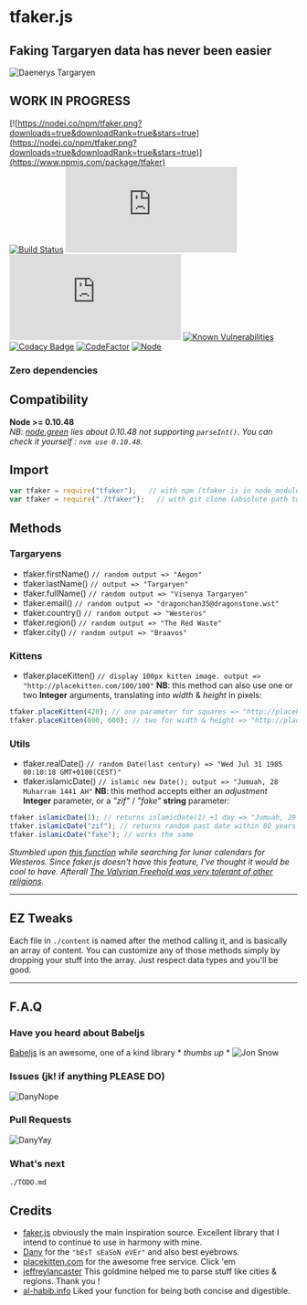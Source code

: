 # tfaker.js
## Faking Targaryen data has never been easier
![Daenerys Targaryen](https://i.ibb.co/FJcDwz2/Ciwa-MU5-Ws-AAFgdc.jpg)
## WORK IN PROGRESS
[![https://nodei.co/npm/tfaker.png?downloads=true&downloadRank=true&stars=true](https://nodei.co/npm/tfaker.png?downloads=true&downloadRank=true&stars=true)](https://www.npmjs.com/package/tfaker)  
[![Build Status](https://travis-ci.org/TheRealBarenziah/tfaker.js.svg?branch=master)](https://travis-ci.org/TheRealBarenziah/tfaker.js)
![GitHub top language](https://img.shields.io/github/languages/top/TheRealBarenziah/tfaker.js)
![GitHub code size in bytes](https://img.shields.io/github/languages/code-size/TheRealBarenziah/tfaker.js)
[![Known Vulnerabilities](https://snyk.io/test/github/TheRealBarenziah/tfaker.js/badge.svg?targetFile=package.json)](https://snyk.io/test/github/TheRealBarenziah/tfaker.js?targetFile=package.json)
[![Codacy Badge](https://api.codacy.com/project/badge/Grade/aff51c159ee7411f80593cbe77d9babd)](https://www.codacy.com/manual/TheRealBarenziah/tfaker.js?utm_source=github.com&amp;utm_medium=referral&amp;utm_content=TheRealBarenziah/tfaker.js&amp;utm_campaign=Badge_Grade)
[![CodeFactor](https://www.codefactor.io/repository/github/therealbarenziah/tfaker.js/badge)](https://www.codefactor.io/repository/github/therealbarenziah/tfaker.js)
[![Node](https://img.shields.io/badge/Node%20%3E%3D-0.10.48-brightgreen)](https://nodejs.org/ca/blog/release/v0.10.48/)
### Zero dependencies
## Compatibility
**Node >= 0.10.48**  
*NB: [node.green][8] lies about 0.10.48 not supporting `parseInt()`. You can check it yourself : `nvm use 0.10.48`.*

## Import
```javascript
var tfaker = require("tfaker");   // with npm (tfaker is in node_modules)   
var tfaker = require("./tfaker");   // with git clone (absolute path to tfaker/index.js)
```
## Methods
### Targaryens
-   tfaker.firstName() `// random output => "Aegon"`
-   tfaker.lastName() `// output => "Targaryen"`
-   tfaker.fullName() `// random output => "Visenya Targaryen"`
-   tfaker.email() `// random output => "dragonchan35@dragonstone.wst"`
-   tfaker.country() `// random output => "Westeros"`
-   tfaker.region() `// random output => "The Red Waste"`
-   tfaker.city() `// random output => "Braavos"`
### Kittens
-   tfaker.placeKitten() `// display 100px kitten image. output => "http://placekitten.com/100/100"`
**NB**: this method can also use one or two **Integer** arguments, translating into *width* & *height* in pixels:
```javascript
tfaker.placeKitten(420); // one parameter for squares => "http://placekitten.com/420/420"
tfaker.placeKitten(800, 600); // two for width & height => "http://placekitten.com/800/600"
```
### Utils
-   tfaker.realDate() `// random Date(last century) => "Wed Jul 31 1985 00:10:18 GMT+0100(CEST)"`
-   tfaker.islamicDate() `// islamic new Date(); output => "Jumuah, 28 Muharram 1441 AH"`
**NB**: this method accepts either an *adjustment* **Integer** parameter, or a *"zif"* / *"fake"* **string** parameter:
```javascript
tfaker.islamicDate(1); // returns islamicDate(1) +1 day => "Jumuah, 29 Muharram 1441 AH".
tfaker.islamicDate("zif"); // returns random past date within 8O years => "Sabt, 4 Jumadal Ula 1384 AH"
tfaker.islamicDate("fake"); // works the same
```
*Stumbled upon [this function][6] while searching for lunar calendars for Westeros. Since faker.js doesn't have this feature, I've thought it would be cool to have. Afterall [The Valyrian Freehold was very tolerant of other religions][7].*
___
## EZ Tweaks
Each file in `./content` is named after the method calling it, and is basically an array of content. You can customize any of those methods simply by dropping your stuff into the array. Just respect data types and you'll be good.
___
## F.A.Q
### Have you heard about Babeljs
[Babeljs][5] is an awesome, one of a kind library * *thumbs up* *
![Jon Snow](https://i.ibb.co/LSGFXR2/dunwanit.png)
### Issues (jk! if anything PLEASE DO)
![DanyNope](https://i.ibb.co/4Y2wP6Y/danuBad.jpg)
### Pull Requests
![DanyYay](https://i.ibb.co/R9dYJDr/danyGood.jpg)
### What's next
`./TODO.md`

## Credits
-   [faker.js][1] obviously the main inspiration source. Excellent library that I intend to continue to use in harmony with mine.
-   [Dany][2] for the `"bEsT sEaSoN eVEr"` and also best eyebrows.
-   [placekitten.com][3] for the awesome free service. Click 'em
-   [jeffreylancaster][4] This goldmine helped me to parse stuff like cities & regions. Thank you !
-   [al-habib.info][6] Liked your function for being both concise and digestible.

[1]: https://github.com/marak/Faker.js/
[2]: https://www.instagram.com/emilia_clarke/
[3]: http://placekitten.com/
[4]: https://github.com/jeffreylancaster/game-of-thrones
[5]: https://github.com/babel/babel
[6]: https://www.al-habib.info/islamic-calendar/hijricalendartext.htm
[7]: https://gameofthrones.fandom.com/wiki/Valyrian_religion#In_the_books
[8]: https://node.green/#ES2015-built-in-extensions-Number-properties-Number-parseInt